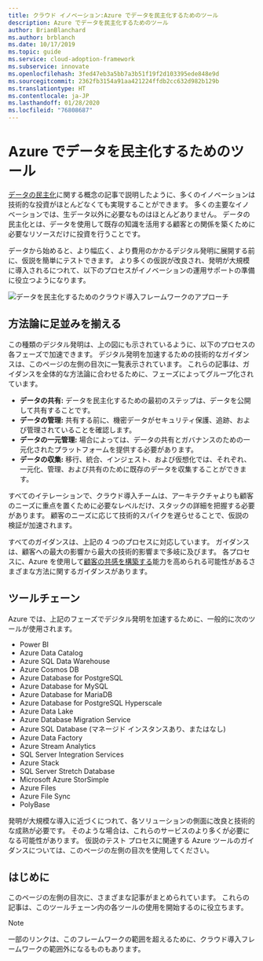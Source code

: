 ```yaml
---
title: クラウド イノベーション:Azure でデータを民主化するためのツール
description: Azure でデータを民主化するためのツール
author: BrianBlanchard
ms.author: brblanch
ms.date: 10/17/2019
ms.topic: guide
ms.service: cloud-adoption-framework
ms.subservice: innovate
ms.openlocfilehash: 3fed47eb3a5bb7a3b51f19f2d103395ede848e9d
ms.sourcegitcommit: 2362fb3154a91aa421224ffdb2cc632d982b129b
ms.translationtype: HT
ms.contentlocale: ja-JP
ms.lasthandoff: 01/28/2020
ms.locfileid: "76808687"
---
```

# <a name="tools-to-democratize-data-in-azure"></a>Azure でデータを民主化するためのツール

[データの民主化](../considerations/data.md)に関する概念の記事で説明したように、多くのイノベーションは技術的な投資がほとんどなくても実現することができます。 多くの主要なイノベーションでは、生データ以外に必要なものはほとんどありません。 データの民主化とは、データを使用して既存の知識を活用する顧客との関係を築くために必要なリソースだけに投資を行うことです。

データから始めると、より幅広く、より費用のかかるデジタル発明に展開する前に、仮説を簡単にテストできます。 より多くの仮説が改良され、発明が大規模に導入されるにつれて、以下のプロセスがイノベーションの運用サポートの準備に役立つようになります。

![データを民主化するためのクラウド導入フレームワークのアプローチ](../../_images/innovate/democratize-data.png)

## <a name="alignment-to-the-methodology"></a>方法論に足並みを揃える

この種類のデジタル発明は、上の図にも示されているように、以下のプロセスの各フェーズで加速できます。 デジタル発明を加速するための技術的なガイダンスは、このページの左側の目次に一覧表示されています。 これらの記事は、ガイダンスを全体的な方法論に合わせるために、フェーズによってグループ化されています。

- **データの共有:** データを民主化するための最初のステップは、データを公開して共有することです。
- **データの管理:** 共有する前に、機密データがセキュリティ保護、追跡、および管理されていることを確認します。
- **データの一元管理:** 場合によっては、データの共有とガバナンスのための一元化されたプラットフォームを提供する必要があります。
- **データの収集:** 移行、統合、インジェスト、および仮想化では、それぞれ、一元化、管理、および共有のために既存のデータを収集することができます。

すべてのイテレーションで、クラウド導入チームは、アーキテクチャよりも顧客のニーズに重点を置くために必要なレベルだけ、スタックの詳細を把握する必要があります。 顧客のニーズに応じて技術的スパイクを遅らせることで、仮説の検証が加速されます。

すべてのガイダンスは、上記の 4 つのプロセスに対応しています。 ガイダンスは、顧客への最大の影響から最大の技術的影響まで多岐に及びます。 各プロセスに、Azure を使用して[顧客の共感を構築する](../considerations/build.md)能力を高められる可能性があるさまざまな方法に関するガイダンスがあります。

## <a name="toolchain"></a>ツールチェーン

Azure では、上記のフェーズでデジタル発明を加速するために、一般的に次のツールが使用されます。

- Power BI
- Azure Data Catalog
- Azure SQL Data Warehouse
- Azure Cosmos DB
- Azure Database for PostgreSQL
- Azure Database for MySQL
- Azure Database for MariaDB
- Azure Database for PostgreSQL Hyperscale
- Azure Data Lake
- Azure Database Migration Service
- Azure SQL Database (マネージド インスタンスあり、またはなし)
- Azure Data Factory
- Azure Stream Analytics
- SQL Server Integration Services
- Azure Stack
- SQL Server Stretch Database
- Microsoft Azure StorSimple
- Azure Files
- Azure File Sync
- PolyBase

発明が大規模な導入に近づくにつれて、各ソリューションの側面に改良と技術的な成熟が必要です。 そのような場合は、これらのサービスのより多くが必要になる可能性があります。 仮説のテスト プロセスに関連する Azure ツールのガイダンスについては、このページの左側の目次を使用してください。

## <a name="get-started"></a>はじめに

このページの左側の目次に、さまざまな記事がまとめられています。 これらの記事は、このツールチェーン内の各ツールの使用を開始するのに役立ちます。

> [!NOTE]
> 一部のリンクは、このフレームワークの範囲を超えるために、クラウド導入フレームワークの範囲外になるものもあります。
